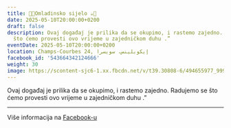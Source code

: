 ```yaml
---
title: 🍫🍪Omladinsko sijelo ☕️🍩
date: 2025-05-10T20:00:00+0200
draft: false
description: Ovaj događaj je prilika da se okupimo, i rastemo zajedno. Radujemo se
  što ćemo provesti ovo vrijeme u zajedničkom duhu .”
eventDate: 2025-05-10T20:00:00+0200
location: Champs-Courbes 24, ‏إيكوبلينس‏، ‏سويسرا‏
facebook_id: '543664342124666'
weight: 30
image: https://scontent-sjc6-1.xx.fbcdn.net/v/t39.30808-6/494655977_999846225609310_4487878895912218163_n.jpg?_nc_cat=107&ccb=1-7&_nc_sid=9e60e4&_nc_ohc=bO_q44KWzS0Q7kNvwHeDInc&_nc_oc=AdniINZFVICzmefxyYeIB7pq79vczJ40A_ONk1kNvtXNyQESp2qoyHmV4Fhmf-6Of0c&_nc_zt=23&_nc_ht=scontent-sjc6-1.xx&edm=ABTKTjYEAAAA&_nc_gid=jZ7EsjxWWR11W5fbeN_iIA&_nc_tpa=Q5bMBQHsZxqlNMOZHn14BTppnVAGETYiIKu4vX-WDLKbsfYXFA08bX0m-jyHyuPbhCcyk3L8ma6KZmrAaA&oh=00_AffFoKTKY1z8B3e_EhX_G3RS3AdcZJUIOGzBVsmddLoiFw&oe=6904A818
---
```


Ovaj događaj je prilika da se okupimo, i rastemo zajedno. Radujemo se što ćemo provesti ovo vrijeme u zajedničkom duhu .”

---

Više informacija na [Facebook-u](https://facebook.com/events/543664342124666)